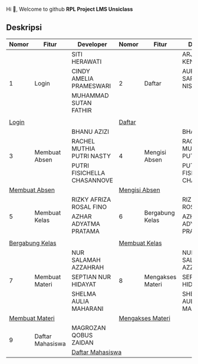 
Hi 👋, Welcome to github **RPL Project LMS Unsiclass**


## Deskripsi
<table class="tg">
<thead>
  <tr>
    <th class="tg-zme7">Nomor</th>
    <th class="tg-pidv">Fitur</th>
    <th class="tg-pidv">Developer</th>
    <th class="tg-pidv">Nomor</th>
    <th class="tg-pidv">Fitur</th>
    <th class="tg-pidv">Developer</th>
  </tr>
</thead>
<tbody>
  <tr>
    <td class="tg-c3ow" rowspan="4">1</td>
    <td class="tg-0pky" rowspan="4">Login</td>
    <td class="tg-0pky">SITI HERAWATI</td>
    <td class="tg-c3ow" rowspan="4">2</td>
    <td class="tg-0pky" rowspan="4">Daftar</td>
    <td class="tg-0pky">ARJUNA DINI KENCANA</td>
  </tr>
  <tr>
    <td class="tg-0pky">CINDY AMELIA PRAMESWARI</td>
    <td class="tg-0pky">AUFA SARIFATUN NISA</td>
  </tr>
  <tr>
    <td class="tg-0pky">MUHAMMAD SUTAN FATHIR</td>
    <td class="tg-0pky"></td>
  </tr>
  <tr>
    <td class="tg-0pky"></td>
    <td class="tg-0pky"></td>
  </tr>
  <tr>
    <td class="tg-0lax" colspan="3">
        <a href="https://github.com/Project-RPL-LMS-Unsiclass/Fitur-Login">Login</a>
    </td>
    <td class="tg-0lax" colspan="3">
    <a href="https://github.com/Project-RPL-LMS-Unsiclass/Fitur-Daftar">Daftar</a>
    </td>
  </tr>
    <tr>
    <td class="tg-c3ow" rowspan="3">3</td>
    <td class="tg-0pky" rowspan="3">Membuat Absen</td>
    <td class="tg-0pky">BHANU AZIZI</td>
    <td class="tg-c3ow" rowspan="3">4</td>
    <td class="tg-0pky" rowspan="3">Mengisi Absen</td>
    <td class="tg-0pky">BHANU AZIZI</td>
  </tr>
  <tr>
    <td class="tg-0pky">RACHEL MUTHIA PUTRI NASTY</td>
    <td class="tg-0pky">RACHEL MUTHIA PUTRI NASTY</td>
  </tr>
  <tr>
    <td class="tg-0pky">PUTRI FISICHELLA CHASANNOVE</td>
    <td class="tg-0pky">PUTRI FISICHELLA CHASANNOVE</td>
  </tr>
  <tr>
    <td class="tg-0lax" colspan="3">
        <a href="https://github.com/Project-RPL-LMS-Unsiclass/Fitur-Membuat-Absen">Membuat Absen</a>
    </td>
    <td class="tg-0lax" colspan="3">
    <a href="https://github.com/Project-RPL-LMS-Unsiclass/Fitur-Mengisi-Absen">Mengisi Absen</a>
    </td>
  </tr>
  <tr>
    <td class="tg-c3ow" rowspan="3">5</td>
    <td class="tg-0pky" rowspan="3">Membuat Kelas</td>
    <td class="tg-0pky">RIZKY AFRIZA ROSAL FINO</td>
    <td class="tg-c3ow" rowspan="3">6</td>
    <td class="tg-0pky" rowspan="3">Bergabung Kelas</td>
    <td class="tg-0pky">RIZKY AFRIZA ROSAL FINOI</td>
  </tr>
  <tr>
    <td class="tg-0pky">AZHAR ADYATMA PRATAMA</td>
    <td class="tg-0pky">AZHAR ADYATMA PRATAMA</td>
  </tr>
  <tr>
    <td class="tg-0pky"></td>
    <td class="tg-0pky"></td>
  </tr>
  <tr>
    <td class="tg-0lax" colspan="3">
        <a href="https://github.com/Project-RPL-LMS-Unsiclass/Fitur-Bergabung-Kelas">Bergabung Kelas</a>
    </td>
    <td class="tg-0lax" colspan="3">
    <a href="https://github.com/Project-RPL-LMS-Unsiclass/Fitur-Membuat-Kelas">Membuat Kelas</a>
    </td>
  </tr>
  <tr>
    <td class="tg-c3ow" rowspan="3">7</td>
    <td class="tg-0pky" rowspan="3">Membuat Materi</td>
    <td class="tg-0pky">NUR SALAMAH AZZAHRAH</td>
    <td class="tg-c3ow" rowspan="3">8</td>
    <td class="tg-0pky" rowspan="3">Mengakses Materi</td>
    <td class="tg-0pky">NUR SALAMAH AZZAHRAH</td>
  </tr>
  <tr>
    <td class="tg-0pky">SEPTIAN NUR HIDAYAT</td>
    <td class="tg-0pky">SEPTIAN NUR HIDAYAT</td>
  </tr>
  <tr>
    <td class="tg-0pky">SHELMA AULIA MAHARANI</td>
    <td class="tg-0pky">SHELMA AULIA MAHARANI</td>
  </tr>
  <tr>
    <td class="tg-0lax" colspan="3">
        <a href="https://github.com/Project-RPL-LMS-Unsiclass/Fitur-Membuat-Materi">Membuat Materi</a>
    </td>
    <td class="tg-0lax" colspan="3">
    <a href="https://github.com/Project-RPL-LMS-Unsiclass/Fitur-Mengakses-Materi">Mengakses Materi</a>
    </td>
  </tr>
   <tr>
    <td class="tg-c3ow" rowspan="3">9</td>
    <td class="tg-0pky" rowspan="3">Daftar Mahasiswa</td>
    <td class="tg-0pky">MAGROZAN QOBUS ZAIDAN</td>
  </tr>
  <tr>
    <td class="tg-0lax" colspan="3">
        <a href="https://github.com/Project-RPL-LMS-Unsiclass/Daftar-Mahasiswa">Daftar Mahasiswa</a>
    </td>
</tbody>
</table>
